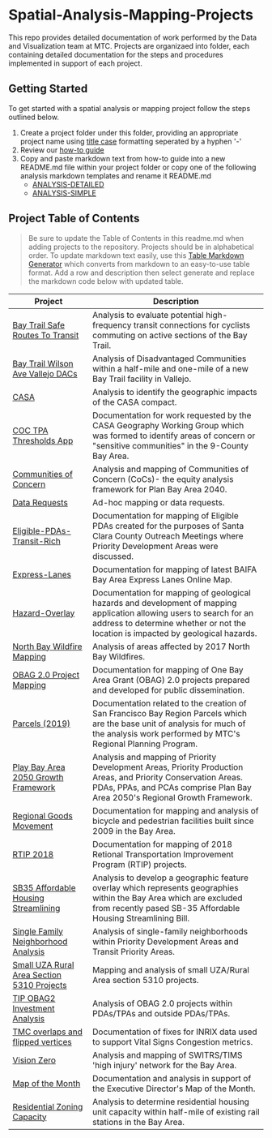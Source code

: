 # Spatial-Analysis-Mapping-Projects
This repo provides detailed documentation of work performed by the Data and Visualization team at MTC.  Projects are organizaed into folder, each containing detailed documentation for the steps and procedures implemented in support of each project.

## Getting Started 
To get started with a spatial analysis or mapping project follow the steps outlined below. 

1. Create a project folder under this folder, providing an appropriate project name using [title case](http://titlecase.com/) formatting seperated by a hyphen '-' 
2. Review our [how-to guide](https://github.com/BayAreaMetro/dv-project-templates) 
3. Copy and paste markdown text from how-to guide into a new README.md file within your project folder or copy one of the following analysis markdown templates and rename it README.md
   - [ANALYSIS-DETAILED](https://github.com/BayAreaMetro/dv-project-templates/blob/master/ANALYSIS-DETAILED.md) 
   - [ANALYSIS-SIMPLE](https://github.com/BayAreaMetro/dv-project-templates/blob/master/ANALYSIS-SIMPLE.md)

## Project Table of Contents

> Be sure to update the Table of Contents in this readme.md when adding projects to the repository. Projects should be in alphabetical order. To update markdown text easily, use this [Table Markdown Generator](https://www.tablesgenerator.com/markdown_tables) which converts from markdown to an easy-to-use table format. Add a row and description then select generate and replace the markdown code below with updated table. 

| **Project**                                                                              | **Description**                                                                                                                                                                                            |
|------------------------------------------------------------------------------------------|------------------------------------------------------------------------------------------------------------------------------------------------------------------------------------------------------------|
| [Bay Trail Safe Routes To Transit](Bay-Trail-Safe-Routes-To-Transit)                     | Analysis to evaluate potential high-frequency transit  connections for cyclists commuting on active sections of the Bay Trail.                                                                             |
| [Bay Trail Wilson Ave Vallejo DACs](BayTrail-Wilson-Ave-Vallejo-DACs)                    | Analysis of Disadvantaged Communities within a half-mile and one-mile of a new Bay Trail facility in Vallejo.                                                                                              |
| [CASA](CASA)                                                                             | Analysis to identify the geographic impacts of the CASA compact.                                                                                                                                           |
| [COC TPA Thresholds App](COC-TPA-Thresholds-App)                                         | Documentation for work requested by the CASA Geography Working Group which was formed to identify areas of concern or "sensitive communities" in the 9-County Bay Area.                                    |
| [Communities of Concern](Communities-of-Concern)                                         | Analysis and mapping of Communities of Concern (CoCs)- the equity analysis framework for Plan Bay Area 2040.                                                                                               |
| [Data Requests](Data-Requests)                                                           | Ad-hoc mapping or data requests.                                                                                                                                                                           |
| [Eligible-PDAs-Transit-Rich](Eligible-PDAs-Transit-Rich)                                 | Documentation for mapping of Eligible PDAs created for the purposes of Santa Clara County Outreach Meetings where Priority Development Areas were discussed.                                               |
| [Express-Lanes](Express-Lanes)                                                           | Documentation for mapping of latest BAIFA Bay Area Express Lanes Online Map.                                                                                                                               |
| [Hazard-Overlay](Hazard-Overlay)                                                         | Documentation for mapping of geological hazards and development of mapping application allowing users to search for an address to determine whether or not the location is impacted by geological hazards. |
| [North Bay Wildfire Mapping](North-Bay-Wildfire-Mapping)                                 | Analysis of areas affected by 2017 North Bay Wildfires.                                                                                                                                                    |
| [OBAG 2.0 Project Mapping](OBAG-2-Project-Mapping)                                       | Documentation for mapping of One Bay Area Grant (OBAG) 2.0 projects prepared and developed for public dissemination.                                                                                       |
| [Parcels (2019)](Parcel)                                                                 | Documentation related to the creation of San Francisco Bay Region Parcels which are the base unit of analysis for much of the analysis work performed by MTC's Regional Planning Program.                  |
| [Play Bay Area 2050 Growth Framework](Plan-Bay-Area-2050-Growth-Framework)               | Analysis and mapping of Priority Development Areas, Priority Production Areas, and Priority Conservation Areas. PDAs, PPAs, and PCAs comprise Plan Bay Area 2050's Regional Growth Framework.              |
| [Regional Goods Movement](Regional-Goods-Movement)                                       | Documentation for mapping and analysis of bicycle and pedestrian facilities built since 2009 in the Bay Area.                                                                                              |
| [RTIP 2018](RTIP-2018)                                                                   | Documentation for mapping of 2018 Retional Transportation Improvement Program (RTIP) projects.                                                                                                             |
| [SB35 Affordable Housing Streamlining](SB35-Affordable-Housing-Streamlining)             | Analysis to develop a geographic feature overlay which represents geographies within the Bay Area which are excluded from recently pased SB-35 Affordable Housing Streamlining Bill.                       |
| [Single Family Neighborhood Analysis](Single-Family-Neighborhoods_PDA_TPA_Walkable)      | Analysis of single-family neighborhoods within Priority Development Areas and Transit Priority Areas.                                                                                                      |
| [Small UZA Rural Area Section 5310 Projects](Small-UZA-Rural-Area-Section-5310-Projects) | Mapping and analysis of small UZA/Rural Area section 5310 projects.                                                                                                                                        |
| [TIP OBAG2 Investment Analysis](TIP-OBAG2-Investment-Analysis)                           | Analysis of OBAG 2.0 projects within PDAs/TPAs and outside PDAs/TPAs.                                                                                                                                      |
| [TMC overlaps and flipped vertices](TMC-overlaps-and-flipped-vertices)                   | Documentation of fixes for INRIX data used to support Vital Signs Congestion metrics.                                                                                                                      |
| [Vision Zero](Vision-Zero)                                                               | Analysis and mapping of SWITRS/TIMS 'high injury' network for the Bay Area.                                                                                                                                |
| [Map of the Month](motm)                                                                 | Documentation and analysis in support of the Executive Director's Map of the Month.                                                                                                                        |
| [Residential Zoning Capacity](Residential-Zoning-Capacity)                               | Analysis to determine residential housing unit capacity within half-mile of existing rail stations in the Bay Area.                                                                                        |
